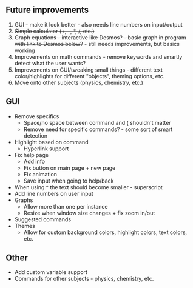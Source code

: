 ## Future improvements
1. GUI - make it look better - also needs line numbers on input/output
2. ~~Simple calculator (+, -, *, /, etc.)~~
3. ~~Graph equations - interactive like Desmos? - basic graph in program with link to Desmos below?~~ - still needs improvements, but basics working
4. Improvements on math commands - remove keywords and smartly detect what the user wants?
5. Improvements on GUI/tweaking small things - different text color/highlights for different "objects", theming options, etc.
6. Move onto other subjects (physics, chemistry, etc.)


## GUI
* Remove specifics
  * Space/no space between command and ( shouldn't matter
  * Remove need for specific commands? - some sort of smart detection
* Highlight based on command
  * Hyperlink support
* Fix help page
  * Add info
  * Fix button on main page + new page
  * Fix animation
  * Save input when going to help/back
* When using ^ the text should become smaller - superscript
* Add line numbers on user input
* Graphs
  * Allow more than one per instance
  * Resize when window size changes + fix zoom in/out
* Suggested commands
* Themes
  * Allow for custom background colors, highlight colors, text colors, etc.

## Other
* Add custom variable support
* Commands for other subjects - physics, chemistry, etc.
